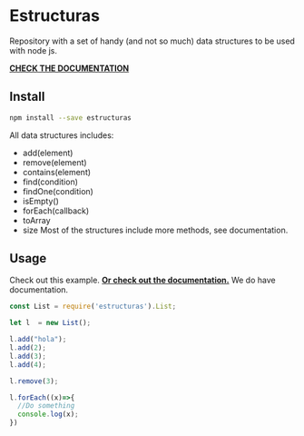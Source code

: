 # Estructuras

Repository with a set of handy (and not so much) data structures to be used with
node js.

**[CHECK THE DOCUMENTATION][1]**


## Install
```bash
npm install --save estructuras
```

All data structures includes:
* add(element)
* remove(element)
* contains(element)
* find(condition)
* findOne(condition)
* isEmpty()
* forEach(callback)
* toArray
* size
Most of the structures include more methods, see documentation.

## Usage
Check out this example.
**[Or check out the documentation.][1]** We do have documentation.
```javascript
const List = require('estructuras').List;

let l  = new List();

l.add("hola");
l.add(2);
l.add(3);
l.add(4);

l.remove(3);

l.forEach((x)=>{
  //Do something
  console.log(x);
})
```

[1]: https://github.com/davidalencia/estructuras/wiki
